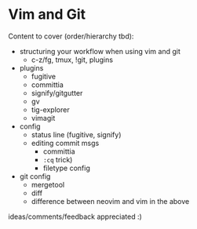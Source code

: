 
# Vim and Git

Content to cover (order/hierarchy tbd):

- structuring your workflow when using vim and git
  - c-z/fg, tmux, !git, plugins
- plugins
  - fugitive
  - committia
  - signify/gitgutter
  - gv
  - tig-explorer
  - vimagit
- config
  - status line (fugitive, signify)
  - editing commit msgs
    - committia
    - `:cq` trick)
    - filetype config
- git config
  - mergetool
  - diff
  - difference between neovim and vim in the above

ideas/comments/feedback appreciated :)
